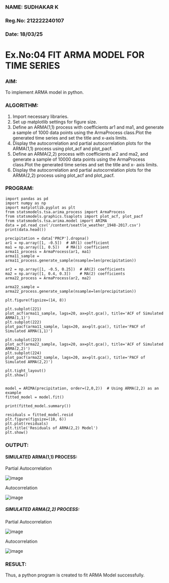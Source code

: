 ### NAME: SUDHAKAR K
### Reg.No: 212222240107
### Date: 18/03/25
# Ex.No:04   FIT ARMA MODEL FOR TIME SERIES
### AIM:
To implement ARMA model in python.
### ALGORITHM:
1. Import necessary libraries.
2. Set up matplotlib settings for figure size.
3. Define an ARMA(1,1) process with coefficients ar1 and ma1, and generate a sample of 1000
   data points using the ArmaProcess class.Plot the generated time series and set the title and x-axis limits.
4. Display the autocorrelation and partial autocorrelation plots for the ARMA(1,1) process using
   plot_acf and plot_pacf.
5. Define an ARMA(2,2) process with coefficients ar2 and ma2, and generate a sample of 10000
    data points using the ArmaProcess class.Plot the generated time series and set the title and x-
   axis limits.
6. Display the autocorrelation and partial autocorrelation plots for the ARMA(2,2) process using
  plot_acf and plot_pacf.
### PROGRAM:
```
import pandas as pd
import numpy as np
import matplotlib.pyplot as plt
from statsmodels.tsa.arima_process import ArmaProcess
from statsmodels.graphics.tsaplots import plot_acf, plot_pacf
from statsmodels.tsa.arima.model import ARIMA
data = pd.read_csv('/content/seattle_weather_1948-2017.csv') 
print(data.head())
```
```
precipitation = data['PRCP'].dropna()
ar1 = np.array([1, -0.5])  # AR(1) coefficient
ma1 = np.array([1, 0.5])   # MA(1) coefficient
arma11_process = ArmaProcess(ar1, ma1)
arma11_sample = arma11_process.generate_sample(nsample=len(precipitation))

ar2 = np.array([1, -0.5, 0.25])  # AR(2) coefficients
ma2 = np.array([1, 0.4, 0.3])    # MA(2) coefficients
arma22_process = ArmaProcess(ar2, ma2)

arma22_sample = arma22_process.generate_sample(nsample=len(precipitation))

plt.figure(figsize=(14, 8))

plt.subplot(221)
plot_acf(arma11_sample, lags=20, ax=plt.gca(), title='ACF of Simulated ARMA(1,1)')
plt.subplot(222)
plot_pacf(arma11_sample, lags=20, ax=plt.gca(), title='PACF of Simulated ARMA(1,1)')

plt.subplot(223)
plot_acf(arma22_sample, lags=20, ax=plt.gca(), title='ACF of Simulated ARMA(2,2)')
plt.subplot(224)
plot_pacf(arma22_sample, lags=20, ax=plt.gca(), title='PACF of Simulated ARMA(2,2)')

plt.tight_layout()
plt.show()


model = ARIMA(precipitation, order=(2,0,2))  # Using ARMA(2,2) as an example
fitted_model = model.fit()

print(fitted_model.summary())

residuals = fitted_model.resid
plt.figure(figsize=(10, 6))
plt.plot(residuals)
plt.title('Residuals of ARMA(2,2) Model')
plt.show()
```
### OUTPUT:
#### SIMULATED ARMA(1,1) PROCESS:

Partial Autocorrelation



![image](https://github.com/user-attachments/assets/e2ad1d66-cc78-4f73-aaaf-dcc79fed3cba)



Autocorrelation


![image](https://github.com/user-attachments/assets/eba3765e-fd2f-45e4-aace-591365f98864)




##### SIMULATED ARMA(2,2) PROCESS:

Partial Autocorrelation


![image](https://github.com/user-attachments/assets/dcd1d2ea-16f6-403a-8b0e-55b16a7d6fae)



Autocorrelation


![image](https://github.com/user-attachments/assets/3f0a1dd5-dac7-44e7-b4f1-02149d56b8ff)


### RESULT:
Thus, a python program is created to fit ARMA Model successfully.
